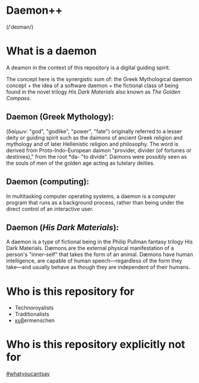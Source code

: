 # Daemon++ 
(/ˈdeɪmən/)

# What is a daemon

A deamon in the context of this repository is a digital guiding spirit. 

The concept here is the synergistic sum of:
the Greek Mythological daemon concept + 
the idea of a software daemon + 
the fictional class of being found in the novel trilogy _His Dark Materials_ also known as _The Golden Compass_.

## Daemon (Greek Mythology):
(δαίμων: "god", "godlike", "power", "fate") originally referred to a lesser deity or guiding spirit such as the daimons of ancient Greek religion and mythology and of later Hellenistic religion and philosophy. The word is derived from Proto-Indo-European daimon "provider, divider (of fortunes or destinies)," from the root \*da- "to divide". Daimons were possibly seen as the souls of men of the golden age acting as tutelary deities.


## Daemon (computing): 
In multitasking computer operating systems, a daemon  is a computer program that runs as a background process, rather than being under the direct control of an interactive user.

## Daemon (_His Dark Materials_):
A daemon is a type of fictional being in the Philip Pullman fantasy trilogy His Dark Materials. Dæmons are the external physical manifestation of a person's "inner-self" that takes the form of an animal. Dæmons have human intelligence, are capable of human speech—regardless of the form they take—and usually behave as though they are independent of their humans.

# Who is this repository for
- Technoroyalists
- Traditionalists
- [κυβ](https://en.wikipedia.org/wiki/Cybernetics#Etymology)ermenschen

# Who is this repository explicitly not for
[#whatyoucantsay](http://paulgraham.com/say.html)
